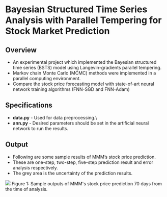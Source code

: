 # Bayesian Structured Time Series Analysis with Parallel Tempering for Stock Market Prediction

## Overview
- An experimental project which implemented the Bayesian structured time series (BSTS) model using Langevin-gradients parallel tempering.
- Markov chain Monte Carlo (MCMC) methods were implemented in a parallel computing environment.
- Compare the stock price forecasting model with state-of-art neural network training algorithms (FNN-SGD and FNN-Adam)

## Specifications
- **data.py** - Used for data preprocessing.\
- **ann.py** - Desired parameters should be set in the artificial neural network to run the results.

## Output
- Following are some sample results of MMM’s stock price prediction.
- These are one-step, two-step, five-step prediction result and error analysis respectively.
- The grey area is the uncertainty of the prediction results.
<img src="https://github.com/issacjohannli/bayesian-structural-time-series-model/blob/main/results/readme_result_samples.png">
Figure 1: Sample outputs of MMM's stock price prediction 70 days from the time of analysis.
